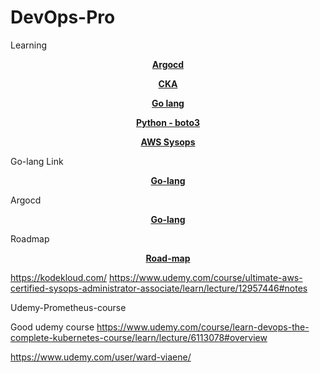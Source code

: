 # DevOps-Pro


Learning

<p  align="center"><a href="https://github.com/tripura-kant/DevOps-Pro/tree/main/Notes"><b>Argocd</b></a></p>
<p  align="center"><a href="https://github.com/tripura-kant/DevOps-Pro/tree/main/Notes"><b>CKA</b></a></p>
<p  align="center"><a href="https://github.com/tripura-kant/DevOps-Pro/tree/main/Notes"><b>Go lang</b></a></p>
<p  align="center"><a href="https://github.com/tripura-kant/Python_boto3_lambda"><b>Python - boto3</b></a></p>
<p  align="center"><a href="https://github.com/tripura-kant/DevOps-Pro/tree/main/Notes"><b>AWS Sysops</b></a></p>


Go-lang Link
<p  align="center"><a href="https://www.codecademy.com/courses/learn-go/lessons/learn-go-introduction/exercises/from-the-get-go"><b>Go-lang</b></a></p>

Argocd 
<p  align="center"><a href="https://www.codecademy.com/courses/learn-go/lessons/learn-go-introduction/exercises/from-the-get-go"><b>Go-lang</b></a></p>


Roadmap

<p  align="center"><a href="https://github.com/tripura-kant/roadmaps"><b>Road-map</b></a></p>

https://kodekloud.com/
https://www.udemy.com/course/ultimate-aws-certified-sysops-administrator-associate/learn/lecture/12957446#notes


Udemy-Prometheus-course 



Good udemy course
https://www.udemy.com/course/learn-devops-the-complete-kubernetes-course/learn/lecture/6113078#overview

https://www.udemy.com/user/ward-viaene/


